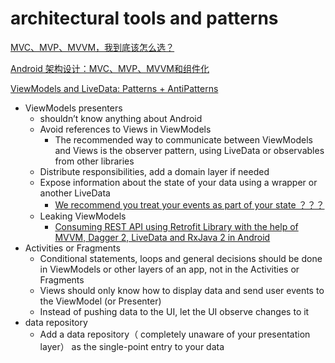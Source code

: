 # architectural tools and patterns

[MVC、MVP、MVVM，我到底该怎么选？](https://juejin.im/post/5b3a3a44f265da630e27a7e6#heading-0)

[Android 架构设计：MVC、MVP、MVVM和组件化](https://juejin.im/post/5b7c1706f265da436d7e408e)

[ViewModels and LiveData: Patterns + AntiPatterns](https://medium.com/androiddevelopers/viewmodels-and-livedata-patterns-antipatterns-21efaef74a54)

+ ViewModels  presenters
  + shouldn’t know anything about Android
  + Avoid references to Views in ViewModels
    + The recommended way to communicate between ViewModels and Views is the observer pattern, using LiveData or observables from other libraries
  + Distribute responsibilities, add a domain layer if needed
  + Expose information about the state of your data using a wrapper or another LiveData
    + [We recommend you treat your events as part of your state ？？？](https://medium.com/androiddevelopers/livedata-with-snackbar-navigation-and-other-events-the-singleliveevent-case-ac2622673150)
  + Leaking ViewModels
    + [Consuming REST API using Retrofit Library with the help of MVVM, Dagger 2, LiveData and RxJava 2 in Android](https://medium.com/@saquib3705/consuming-rest-api-using-retrofit-library-with-the-help-of-mvvm-dagger-livedata-and-rxjava2-in-67aebefe031d)
+ Activities or Fragments
  + Conditional statements, loops and general decisions should be done in ViewModels or other layers of an app, not in the Activities or Fragments
  + Views should only know how to display data and send user events to the ViewModel (or Presenter)
  + Instead of pushing data to the UI, let the UI observe changes to it
+ data repository
  + Add a data repository（ completely unaware of your presentation layer） as the single-point entry to your data